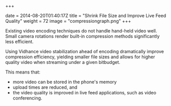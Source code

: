 +++

date = 2014-08-20T01:40:17Z
title = "Shrink File Size and Improve Live Feed Quality"
weight = 72
image = "compressiongraph.png"
+++


Existing video encoding techniques do not handle hand-held video well. Small camera rotations render built-in compression methods significantly less efficient.

Using Vidhance video stabilization ahead of encoding dramatically improve compression efficiency, yielding smaller file sizes and allows for higher quality video when streaming under a given bitbudget.

This means that:

  - more video can be stored in the phone's memory
  - upload times are reduced, and
  - the video quality is improved in live feed applications, such as video conferencing.
